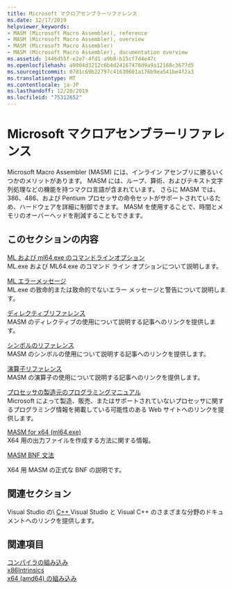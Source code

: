 ```yaml
---
title: Microsoft マクロアセンブラーリファレンス
ms.date: 12/17/2019
helpviewer_keywords:
- MASM (Microsoft Macro Assembler), reference
- MASM (Microsoft Macro Assembler), overview
- MASM (Microsoft Macro Assembler)
- MASM (Microsoft Macro Assembler), documentation overview
ms.assetid: 1446d55f-e2e7-4fd1-a9b8-b15cf7d4e47c
ms.openlocfilehash: a9804d3212c6b4d24167478d9a9a12168c3677d5
ms.sourcegitcommit: 0781c69b22797c41630601a176b9ea541be4f2a3
ms.translationtype: MT
ms.contentlocale: ja-JP
ms.lasthandoff: 12/20/2019
ms.locfileid: "75312652"
---
```

# <a name="microsoft-macro-assembler-reference"></a>Microsoft マクロアセンブラーリファレンス

Microsoft Macro Assembler (MASM) には、インライン アセンブリに勝るいくつかのメリットがあります。 MASM には、ループ、算術、およびテキスト文字列処理などの機能を持つマクロ言語が含まれています。 さらに MASM では、386、486、および Pentium プロセッサの命令セットがサポートされているため、ハードウェアを詳細に制御できます。 MASM を使用することで、時間とメモリのオーバーヘッドを削減することもできます。

## <a name="in-this-section"></a>このセクションの内容

[ML および ml64.exe のコマンドラインオプション](ml-and-ml64-command-line-reference.md)\
ML.exe および ML64.exe のコマンド ライン オプションについて説明します。

[ML エラーメッセージ](ml-error-messages.md)\
ML.exe の致命的または致命的でないエラー メッセージと警告について説明します。

[ディレクティブリファレンス](directives-reference.md)\
MASM のディレクティブの使用について説明する記事へのリンクを提供します。

[シンボルのリファレンス](symbols-reference.md)\
MASM のシンボルの使用について説明する記事へのリンクを提供します。

[演算子リファレンス](operators-reference.md)\
MASM の演算子の使用について説明する記事へのリンクを提供します。

[プロセッサの製造元のプログラミングマニュアル](processor-manufacturer-programming-manuals.md)\
Microsoft によって製造、販売、またはサポートされていないプロセッサに関するプログラミング情報を掲載している可能性のある Web サイトへのリンクを提供します。

[MASM for x64 (ml64.exe)](masm-for-x64-ml64-exe.md)\
X64 用の出力ファイルを作成する方法に関する情報。

[MASM BNF 文法](masm-bnf-grammar.md)

X64 用 MASM の正式な BNF の説明です。

## <a name="related-sections"></a>関連セクション

Visual Studio の\ [ C++ ](../../overview/visual-cpp-in-visual-studio.md)
Visual Studio と Visual C++ のさまざまな分野のドキュメントへのリンクを提供します。

## <a name="see-also"></a>関連項目

[コンパイラの組み込み](../../intrinsics/compiler-intrinsics.md)\
[x86Intrinsics](../../intrinsics/x86-intrinsics-list.md)\
[x64 (amd64) の組み込み](../../intrinsics/x64-amd64-intrinsics-list.md)
